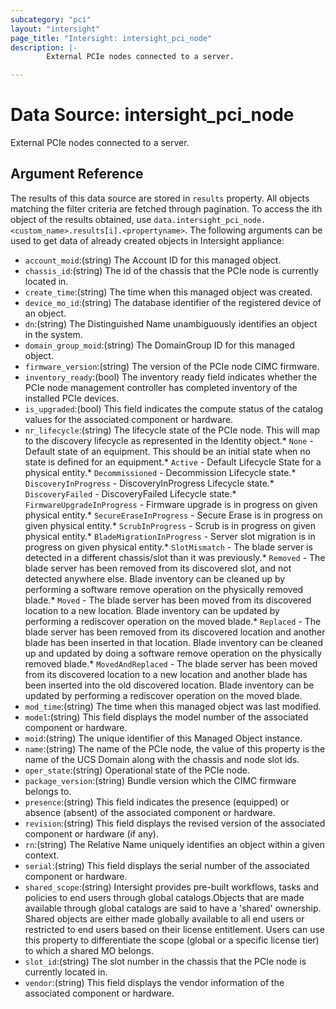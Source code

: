 ```yaml
---
subcategory: "pci"
layout: "intersight"
page_title: "Intersight: intersight_pci_node"
description: |-
        External PCIe nodes connected to a server.

---
```


# Data Source: intersight_pci_node
External PCIe nodes connected to a server.
## Argument Reference
The results of this data source are stored in `results` property.
All objects matching the filter criteria are fetched through pagination.
To access the ith object of the results obtained, use `data.intersight_pci_node.<custom_name>.results[i].<propertyname>`.
The following arguments can be used to get data of already created objects in Intersight appliance:
* `account_moid`:(string) The Account ID for this managed object. 
* `chassis_id`:(string) The id of the chassis that the PCIe node is currently located in. 
* `create_time`:(string) The time when this managed object was created. 
* `device_mo_id`:(string) The database identifier of the registered device of an object. 
* `dn`:(string) The Distinguished Name unambiguously identifies an object in the system. 
* `domain_group_moid`:(string) The DomainGroup ID for this managed object. 
* `firmware_version`:(string) The version of the PCIe node CIMC firmware. 
* `inventory_ready`:(bool) The inventory ready field indicates whether the PCIe node management controller has completed inventory of the installed PCIe devices. 
* `is_upgraded`:(bool) This field indicates the compute status of the catalog values for the associated component or hardware. 
* `nr_lifecycle`:(string) The lifecycle state of the PCIe node. This will map to the discovery lifecycle as represented in the Identity object.* `None` - Default state of an equipment. This should be an initial state when no state is defined for an equipment.* `Active` - Default Lifecycle State for a physical entity.* `Decommissioned` - Decommission Lifecycle state.* `DiscoveryInProgress` - DiscoveryInProgress Lifecycle state.* `DiscoveryFailed` - DiscoveryFailed Lifecycle state.* `FirmwareUpgradeInProgress` - Firmware upgrade is in progress on given physical entity.* `SecureEraseInProgress` - Secure Erase is in progress on given physical entity.* `ScrubInProgress` - Scrub is in progress on given physical entity.* `BladeMigrationInProgress` - Server slot migration is in progress on given physical entity.* `SlotMismatch` - The blade server is detected in a different chassis/slot than it was previously.* `Removed` - The blade server has been removed from its discovered slot, and not detected anywhere else. Blade inventory can be cleaned up by performing a software remove operation on the physically removed blade.* `Moved` - The blade server has been moved from its discovered location to a new location. Blade inventory can be updated by performing a rediscover operation on the moved blade.* `Replaced` - The blade server has been removed from its discovered location and another blade has been inserted in that location. Blade inventory can be cleaned up and updated by doing a software remove operation on the physically removed blade.* `MovedAndReplaced` - The blade server has been moved from its discovered location to a new location and another blade has been inserted into the old discovered location. Blade inventory can be updated by performing a rediscover operation on the moved blade. 
* `mod_time`:(string) The time when this managed object was last modified. 
* `model`:(string) This field displays the model number of the associated component or hardware. 
* `moid`:(string) The unique identifier of this Managed Object instance. 
* `name`:(string) The name of the PCIe node, the value of this property is the name of the UCS Domain along with the chassis and node slot ids. 
* `oper_state`:(string) Operational state of the PCIe node. 
* `package_version`:(string) Bundle version which the CIMC firmware belongs to. 
* `presence`:(string) This field indicates the presence (equipped) or absence (absent) of the associated component or hardware. 
* `revision`:(string) This field displays the revised version of the associated component or hardware (if any). 
* `rn`:(string) The Relative Name uniquely identifies an object within a given context. 
* `serial`:(string) This field displays the serial number of the associated component or hardware. 
* `shared_scope`:(string) Intersight provides pre-built workflows, tasks and policies to end users through global catalogs.Objects that are made available through global catalogs are said to have a 'shared' ownership. Shared objects are either made globally available to all end users or restricted to end users based on their license entitlement. Users can use this property to differentiate the scope (global or a specific license tier) to which a shared MO belongs. 
* `slot_id`:(string) The slot number in the chassis that the PCIe node is currently located in. 
* `vendor`:(string) This field displays the vendor information of the associated component or hardware. 
 
